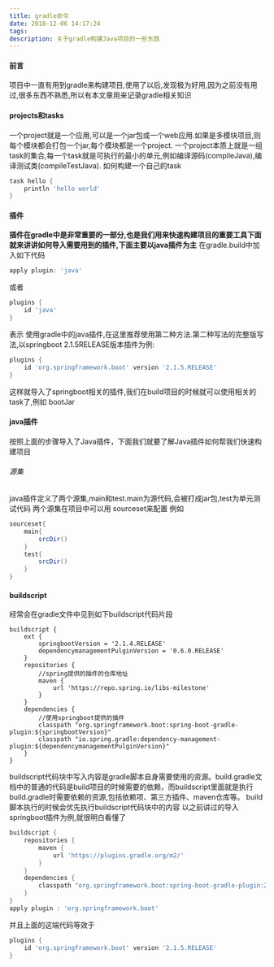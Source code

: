 ```yaml
---
title: gradle命令
date: 2018-12-06 14:17:24
tags:
description: 关于gradle构建Java项目的一些东西
---
```

#### 前言
项目中一直有用到gradle来构建项目,使用了以后,发现极为好用,因为之前没有用过,很多东西不熟悉,所以有本文章用来记录gradle相关知识

#### projects和tasks
一个project就是一个应用,可以是一个jar包或一个web应用.如果是多模块项目,则每个模块都会打包一个jar,每个模块都是一个project.
一个project本质上就是一组task的集合,每一个task就是可执行的最小的单元,例如编译源码(compileJava),编译测试类(compileTestJava).
如何构建一个自己的task
```groovy
task hello {
	println 'hello world'
}
```


#### 插件
__插件在gradle中是非常重要的一部分,也是我们用来快速构建项目的重要工具下面就来讲讲如何导入需要用到的插件,下面主要以java插件为主__
在gradle.build中加入如下代码
```groovy
apply plugin: 'java'
```
或者
```groovy
plugins {
	id 'java'
}
```
表示 使用gradle中的java插件,在这里推荐使用第二种方法.第二种写法的完整版写法,以springboot 2.1.5RELEASE版本插件为例:
```groovy
plugins {
	id 'org.springframework.boot' version '2.1.5.RELEASE'
}
```
这样就导入了springboot相关的插件,我们在build项目的时候就可以使用相关的task了,例如 bootJar

#### java插件
按照上面的步骤导入了Java插件，下面我们就要了解Java插件如何帮我们快速构建项目


###### 源集
java插件定义了两个源集,main和test.main为源代码,会被打成jar包,test为单元测试代码
两个源集在项目中可以用 sourceset来配置 例如
```groovy
sourceset{
	main{
		srcDir()	
	}
	test{
		srcDir()
	}
}
```
#### buildscript
经常会在gradle文件中见到如下buildscript代码片段
```
buildscript {
    ext {
        springbootVersion = '2.1.4.RELEASE'
        dependencymanagementPulginVersion = '0.6.0.RELEASE'
    }
    repositories {
        //spring提供的插件的仓库地址
        maven {
            url 'https://repo.spring.io/libs-milestone'
        }
    }
    dependencies {
		//使用springboot提供的插件
        classpath "org.springframework.boot:spring-boot-gradle-plugin:${springbootVersion}"
        classpath "io.spring.gradle:dependency-management-plugin:${dependencymanagementPulginVersion}"
    }
}
```
buildscript代码块中写入内容是gradle脚本自身需要使用的资源。build.gradle文档中的普通的代码是build项目的时候需要的依赖，而buildscript里面就是执行build.gradle时需要依赖的资源,包括依赖项、第三方插件、maven仓库等。
build脚本执行的时候会优先执行buildscript代码块中的内容
以之前讲过的导入springboot插件为例,就很明白看懂了
```groovy
buildscript {
	repositories {
		maven {
			url 'https://plugins.gradle.org/m2/'
		}
	}
	dependencies {
		classpath "org.springframework.boot:spring-boot-gradle-plugin:2.1.5.RELEASE"
	}
}
apply plugin : 'org.springframework.boot'
```
并且上面的这端代码等效于
```groovy
plugins {
	id 'org.springframework.boot' version '2.1.5.RELEASE'
}
```